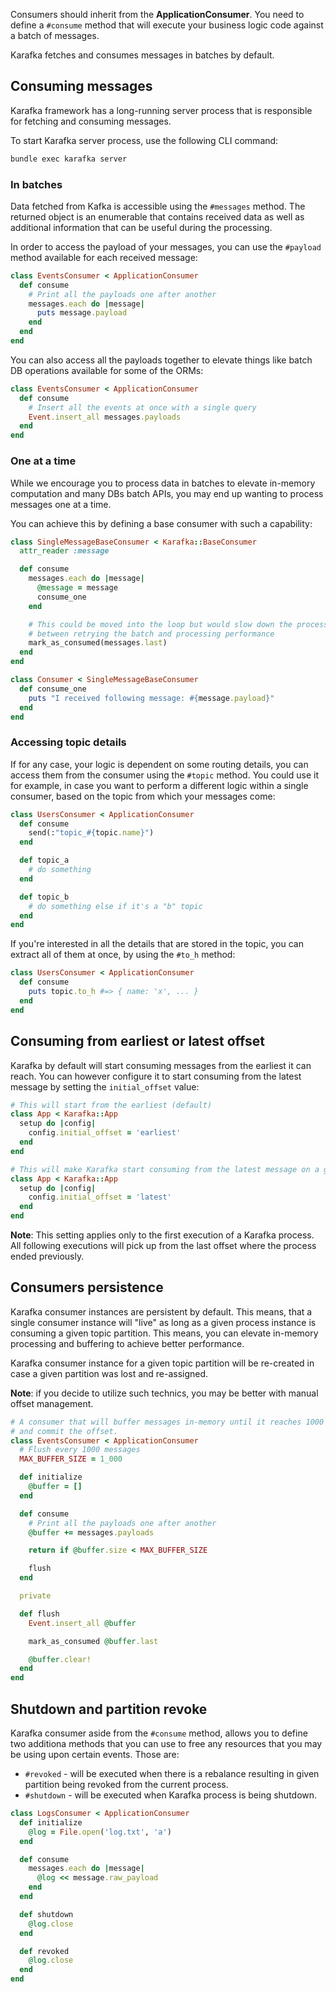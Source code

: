 Consumers should inherit from the **ApplicationConsumer**. You need to define a ```#consume``` method that will execute your business logic code against a batch of messages.

Karafka fetches and consumes messages in batches by default.

## Consuming messages

Karafka framework has a long-running server process that is responsible for fetching and consuming messages.

To start Karafka server process, use the following CLI command:

```bash
bundle exec karafka server
```

### In batches

Data fetched from Kafka is accessible using the `#messages` method. The returned object is an enumerable that contains received data as well as additional information that can be useful during the processing.

In order to access the payload of your messages, you can use the `#payload` method available for each received message:

```ruby
class EventsConsumer < ApplicationConsumer
  def consume
    # Print all the payloads one after another
    messages.each do |message|
      puts message.payload
    end
  end
end
```

You can also access all the payloads together to elevate things like batch DB operations available for some of the ORMs:

```ruby
class EventsConsumer < ApplicationConsumer
  def consume
    # Insert all the events at once with a single query
    Event.insert_all messages.payloads
  end
end
```

### One at a time

While we encourage you to process data in batches to elevate in-memory computation and many DBs batch APIs, you may end up wanting to process messages one at a time.

You can achieve this by defining a base consumer with such a capability:

```ruby
class SingleMessageBaseConsumer < Karafka::BaseConsumer
  attr_reader :message

  def consume
    messages.each do |message|
      @message = message
      consume_one
    end

    # This could be moved into the loop but would slow down the processing, it's a trade-off
    # between retrying the batch and processing performance
    mark_as_consumed(messages.last)
  end
end

class Consumer < SingleMessageBaseConsumer
  def consume_one
    puts "I received following message: #{message.payload}"
  end
end
```

### Accessing topic details

If for any case, your logic is dependent on some routing details, you can access them from the consumer using the ```#topic``` method. You could use it for example, in case you want to perform a different logic within a single consumer, based on the topic from which your messages come:

```ruby
class UsersConsumer < ApplicationConsumer
  def consume
    send(:"topic_#{topic.name}")
  end

  def topic_a
    # do something
  end

  def topic_b
    # do something else if it's a "b" topic
  end
end
```

If you're interested in all the details that are stored in the topic, you can extract all of them at once, by using the ```#to_h``` method:

```ruby
class UsersConsumer < ApplicationConsumer
  def consume
    puts topic.to_h #=> { name: 'x', ... }
  end
end
```

## Consuming from earliest or latest offset

Karafka by default will start consuming messages from the earliest it can reach. You can however configure it to start consuming from the latest message by setting the `initial_offset` value:


```ruby
# This will start from the earliest (default)
class App < Karafka::App
  setup do |config|
    config.initial_offset = 'earliest'
  end
end

# This will make Karafka start consuming from the latest message on a given topic
class App < Karafka::App
  setup do |config|
    config.initial_offset = 'latest'
  end
end
```

**Note**: This setting applies only to the first execution of a Karafka process. All following executions will pick up from the last offset where the process ended previously.


## Consumers persistence

Karafka consumer instances are persistent by default. This means, that a single consumer instance will "live" as long as a given process instance is consuming a given topic partition. This means, you can elevate in-memory processing and buffering to achieve better performance.

Karafka consumer instance for a given topic partition will be re-created in case a given partition was lost and re-assigned.

**Note**: if you decide to utilize such technics, you may be better with manual offset management.


```ruby
# A consumer that will buffer messages in-memory until it reaches 1000 of them. Then it will flush
# and commit the offset.
class EventsConsumer < ApplicationConsumer
  # Flush every 1000 messages
  MAX_BUFFER_SIZE = 1_000

  def initialize
    @buffer = []
  end

  def consume
    # Print all the payloads one after another
    @buffer += messages.payloads

    return if @buffer.size < MAX_BUFFER_SIZE

    flush
  end

  private

  def flush
    Event.insert_all @buffer

    mark_as_consumed @buffer.last

    @buffer.clear!
  end
end
```

## Shutdown and partition revoke

Karafka consumer aside from the `#consume` method, allows you to define two additiona methods that you can use to free any resources that you may be using upon certain events. Those are:

- `#revoked` - will be executed when there is a rebalance resulting in given partition being revoked from the current process.
- `#shutdown` - will be executed when Karafka process is being shutdown.

```ruby
class LogsConsumer < ApplicationConsumer
  def initialize
    @log = File.open('log.txt', 'a')
  end

  def consume
    messages.each do |message|
      @log << message.raw_payload
    end
  end

  def shutdown
    @log.close
  end

  def revoked
    @log.close
  end
end
```
